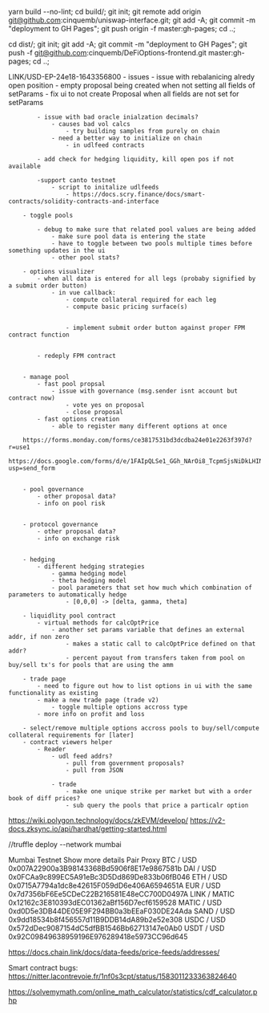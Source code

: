 
yarn build --no-lint; cd build/; git init; git remote add origin git@github.com:cinquemb/uniswap-interface.git; git add -A; git commit -m "deployment to GH Pages"; git push origin -f master:gh-pages; cd ..;

cd dist/; git init; git add -A; git commit -m "deployment to GH Pages"; git push -f git@github.com:cinquemb/DeFiOptions-frontend.git master:gh-pages; cd ..;


LINK/USD-EP-24e18-1643356800
		- issues
			- issue with rebalanicing alredy open position
			- empty proposal being created when not setting all fields of setParams
				- fix ui to not create Proposal when all fields are not set for setParams

			
			- issue with bad oracle inialzation decimals?
				- causes bad vol calcs
					- try building samples from purely on chain
				- need a better way to initialize on chain
					- in udlfeed contracts

			- add check for hedging liquidity, kill open pos if not available

			-support canto testnet
				- script to initalize udlfeeds
					- https://docs.scry.finance/docs/smart-contracts/solidity-contracts-and-interface

		- toggle pools

			- debug to make sure that related pool values are being added
				- make sure pool data is entering the state
				- have to toggle between two pools multiple times before something updates in the ui
				- other pool stats?

		- options visualizer
			- when all data is entered for all legs (probaby signified by a submit order button)
				- in vue callback:
					- compute collateral required for each leg
					- compute basic pricing surface(s)


					- implement submit order button against proper FPM contract function


			- redeply FPM contract


		- manage pool
			- fast pool propsal
				- issue with governance (msg.sender isnt account but contract now)
					- vote yes on proposal
					- close proposal
			- fast options creation
				- able to register many different options at once

		https://forms.monday.com/forms/ce3817531bd3dcdba24e01e2263f397d?r=use1
		https://docs.google.com/forms/d/e/1FAIpQLSe1_GGh_NArOi8_TcpmSjsNiDkLHINgb18dOewfQVWqcX8LWQ/viewform?usp=send_form


		- pool governance
			- other proposal data?
			- info on pool risk


		- protocol governance
			- other proposal data?
			- info on exchange risk


		- hedging
			- different hedging strategies
				- gamma hedging model
				- theta hedging model
				- pool parameters that set how much which combination of parameters to automatically hedge
					- [0,0,0] -> [delta, gamma, theta]

		- liquidlity pool contract
			- virtual methods for calcOptPrice
				- another set params variable that defines an external addr, if non zero
					- makes a static call to calcOptPrice defined on that addr?
					- percent payout from transfers taken from pool on buy/sell tx's for pools that are using the amm

		- trade page
			- need to figure out how to list options in ui with the same functionality as existing
			- make a new trade page (trade v2)
				- toggle multiple options accross type
			- more info on profit and loss

		- select/remove multiple options accross pools to buy/sell/compute collateral requirements for [later]			
		- contract viewers helper
			- Reader		
				- udl feed addrs?
					- pull from government proposals?
					- pull from JSON

				- trade
					- make one unique strike per market but with a order book of diff prices?
					- sub query the pools that price a particalr option


https://wiki.polygon.technology/docs/zkEVM/develop/
https://v2-docs.zksync.io/api/hardhat/getting-started.html

//truffle deploy --network mumbai


Mumbai Testnet
Show more details
Pair 	Proxy
BTC / USD 	0x007A22900a3B98143368Bd5906f8E17e9867581b
DAI / USD 	0x0FCAa9c899EC5A91eBc3D5Dd869De833b06fB046
ETH / USD 	0x0715A7794a1dc8e42615F059dD6e406A6594651A
EUR / USD 	0x7d7356bF6Ee5CDeC22B216581E48eCC700D0497A
LINK / MATIC 	0x12162c3E810393dEC01362aBf156D7ecf6159528
MATIC / USD 	0xd0D5e3DB44DE05E9F294BB0a3bEEaF030DE24Ada
SAND / USD 	0x9dd18534b8f456557d11B9DDB14dA89b2e52e308
USDC / USD 	0x572dDec9087154dC5dfBB1546Bb62713147e0Ab0
USDT / USD 	0x92C09849638959196E976289418e5973CC96d645

https://docs.chain.link/docs/data-feeds/price-feeds/addresses/


Smart contract bugs: https://nitter.lacontrevoie.fr/1nf0s3cpt/status/1583011233363824640

https://solvemymath.com/online_math_calculator/statistics/cdf_calculator.php